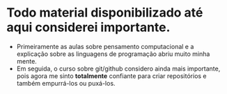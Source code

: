 # Todo material disponibilizado até aqui considerei importante. 

- Primeiramente as aulas sobre pensamento computacional e a explicação sobre as linguagens de programação abriu muito minha mente.
- Em seguida, o curso sobre git/github considero ainda mais importante, pois agora me sinto **totalmente** confiante para criar repositórios e também empurrá-los ou puxá-los.